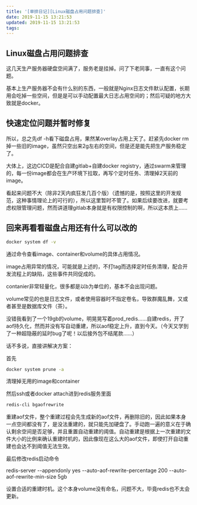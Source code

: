```yaml
---
title: '[单排日记][Linux磁盘占用问题排查]'
date: 2019-11-15 13:21:53
updated: 2019-11-15 13:21:53
tags:
---
```

## Linux磁盘占用问题排查

这几天生产服务器硬盘空间满了，服务老是挂掉。问了下老同事，一直有这个问题。

基本上生产服务器不会有什么别的东西，一般就是Nginx日志文件默认配置，长期用会吃掉一些空间，但是是可以手动配置最大日志占用空间的；然后可疑的地方大致就是docker。

## 快速定位问题并暂时修复

所以，总之先df -h看下磁盘占用，果然某overlay占用上天了。赶紧先docker rm掉一些旧的image，虽然只空出来2g左右的空间，但是还是能先把生产服务稳定了。

大体上，这边CICD是配合自建gitlab+自建docker registry，通过swarm来管理的，每一份image都会在生产环境下拉取，再写个定时任务、清理掉2天前的image。

看起来问题不大（除非2天内疯狂发几百个版）（遗憾的是，按照这里的开发规范，这种事情理论上的可行的），所以这里暂时不管了。如果后续要改进，就要考虑权限管理问题，然而讲道理gitlab本身就是有权限控制的啊，所以这本质上……

## 回来再看看磁盘占用还有什么可以改的

```bash
docker system df -v
```

通过命令查看image、container和volume的具体占用情况。

image占用异常的情况，可能就是上述的，不打tag而选择定时任务清理，配合开发流程上的缺陷，这些事件共同促成的。

contanier非常轻量化，很多都是以b为单位的，基本不会出现问题。

volume常见的也是日志文件，或者使用容器时不指定卷名，导致群魔乱舞，又或者甚至是数据库文件（茶）。

没错我看到了一个19gb的volume，明晃晃写着prod_redis……自建redis，开了aof持久化，然而并没有写自动重建，所以aof稳定上升，直到今天。（今天又学到了一种超隐蔽的延时bug了呢！以后接外包不结尾款……）

话不多说，直接讲解决方案：

首先

```bash
docker system prune -a
```

清理掉无用的image和container

然后ssh或者docker attach进到redis服务里面

```bash
redis-cli bgaofrewrite
```

重建aof文件，整个重建过程会先生成新的aof文件，再删除旧的，因此如果本身一点空间都没有了，是没法重建的，就只能先加硬盘了。手动跑一遍的意义在于确认剩余空间是否足够，并且重置自动重建的阈值。自动重建是根据上一次重建的文件大小的比例来确认重建时机的，因此像现在这么大的aof文件，即使打开自动重建也会达不到阈值无法生效。

最后修改redis启动命令

redis-server
--appendonly
yes
--auto-aof-rewrite-percentage
200
--auto-aof-rewrite-min-size
5gb

设置合适的重建时机。这个本身volume没有命名，问题不大，毕竟redis也不太会更新。
